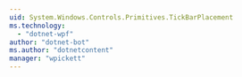 ```yaml
---
uid: System.Windows.Controls.Primitives.TickBarPlacement
ms.technology: 
  - "dotnet-wpf"
author: "dotnet-bot"
ms.author: "dotnetcontent"
manager: "wpickett"
---
```

